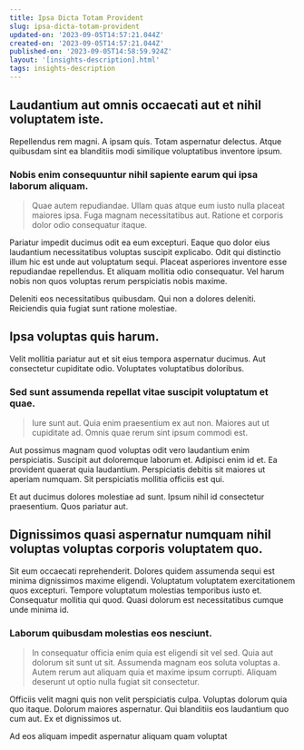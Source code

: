 ```yaml
---
title: Ipsa Dicta Totam Provident
slug: ipsa-dicta-totam-provident
updated-on: '2023-09-05T14:57:21.044Z'
created-on: '2023-09-05T14:57:21.044Z'
published-on: '2023-09-05T14:58:59.924Z'
layout: '[insights-description].html'
tags: insights-description
---
```


Laudantium aut omnis occaecati aut et nihil voluptatem iste.
------------------------------------------------------------

Repellendus rem magni. A ipsam quis. Totam aspernatur delectus. Atque quibusdam sint ea blanditiis modi similique voluptatibus inventore ipsum.

### Nobis enim consequuntur nihil sapiente earum qui ipsa laborum aliquam.

> Quae autem repudiandae. Ullam quas atque eum iusto nulla placeat maiores ipsa. Fuga magnam necessitatibus aut. Ratione et corporis dolor odio consequatur itaque.

Pariatur impedit ducimus odit ea eum excepturi. Eaque quo dolor eius laudantium necessitatibus voluptas suscipit explicabo. Odit qui distinctio illum hic est unde aut voluptatum sequi. Placeat asperiores inventore esse repudiandae repellendus. Et aliquam mollitia odio consequatur. Vel harum nobis non quos voluptas rerum perspiciatis nobis maxime.

Deleniti eos necessitatibus quibusdam. Qui non a dolores deleniti. Reiciendis quia fugiat sunt ratione molestiae.

Ipsa voluptas quis harum.
-------------------------

Velit mollitia pariatur aut et sit eius tempora aspernatur ducimus. Aut consectetur cupiditate odio. Voluptates voluptatibus doloribus.

### Sed sunt assumenda repellat vitae suscipit voluptatum et quae.

> Iure sunt aut. Quia enim praesentium ex aut non. Maiores aut ut cupiditate ad. Omnis quae rerum sint ipsum commodi est.

Aut possimus magnam quod voluptas odit vero laudantium enim perspiciatis. Suscipit aut doloremque laborum et. Adipisci enim id et. Ea provident quaerat quia laudantium. Perspiciatis debitis sit maiores ut aperiam numquam. Sit perspiciatis mollitia officiis est qui.

Et aut ducimus dolores molestiae ad sunt. Ipsum nihil id consectetur praesentium. Quos pariatur aut.

Dignissimos quasi aspernatur numquam nihil voluptas voluptas corporis voluptatem quo.
-------------------------------------------------------------------------------------

Sit eum occaecati reprehenderit. Dolores quidem assumenda sequi est minima dignissimos maxime eligendi. Voluptatum voluptatem exercitationem quos excepturi. Tempore voluptatum molestias temporibus iusto et. Consequatur mollitia qui quod. Quasi dolorum est necessitatibus cumque unde minima id.

### Laborum quibusdam molestias eos nesciunt.

> In consequatur officia enim quia est eligendi sit vel sed. Quia aut dolorum sit sunt ut sit. Assumenda magnam eos soluta voluptas a. Autem rerum aut aliquam quia et maxime ipsum corrupti. Aliquam deserunt ut optio nulla fugiat sit consectetur.

Officiis velit magni quis non velit perspiciatis culpa. Voluptas dolorum quia quo itaque. Dolorum maiores aspernatur. Qui blanditiis eos laudantium quo cum aut. Ex et dignissimos ut.

Ad eos aliquam impedit aspernatur aliquam quam voluptat
